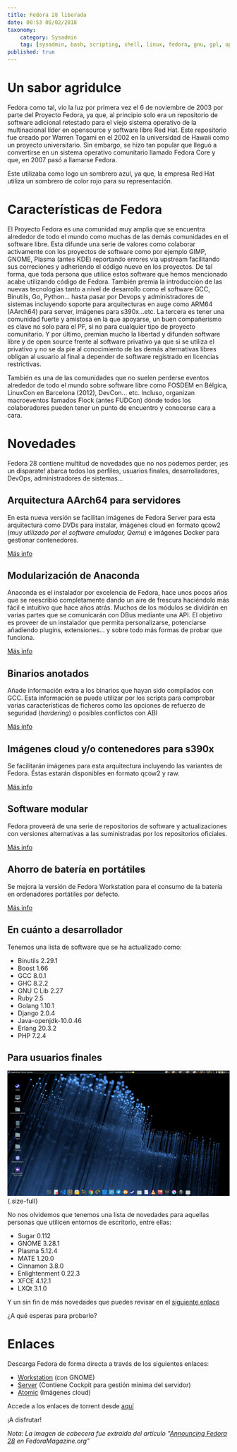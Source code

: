 ```yaml
---
title: Fedora 28 liberada
date: 00:53 05/02/2018
taxonomy: 
	category: Sysadmin
	tag: [sysadmin, bash, scripting, shell, linux, fedora, gnu, gpl, opensource, mit, bsd]
published: true
---
```


# Un sabor agridulce

Fedora como tal, vio la luz por primera vez el 6 de noviembre de 2003 por parte del Proyecto Fedora, ya que, al principio solo era un repositorio de software adicional retestado para el viejo sistema operativo de la multinacional líder en opensource y software libre Red Hat. Este repositorio fue creado por Warren Togami en el 2002 en la universidad de Hawaii como un proyecto universitario. Sin embargo, se hizo tan popular que lleguó a convertirse en un sistema operativo comunitario llamado Fedora Core y que, en 2007 pasó a llamarse Fedora.

Este utilizaba como logo un sombrero azul, ya que, la empresa Red Hat utiliza un sombrero de color rojo para su representación.

# Características de Fedora

El Proyecto Fedora es una comunidad muy amplia que se encuentra alrededor de todo el mundo como muchas de las demás comunidades en el software libre. Esta difunde una serie de valores como colaborar activamente con los proyectos de software como por ejemplo GIMP, GNOME, Plasma (antes KDE) reportando errores via upstream facilitando sus correciones y adheriendo el código nuevo en los proyectos. De tal forma, que toda persona que utilice estos software que hemos mencionado acabe utilizando código de Fedora. También premia la introducción de las nuevas tecnologías tanto a nivel de desarrollo como el software GCC, Binutils, Go, Python... hasta pasar por Devops y administradores de sistemas incluyendo soporte para arquitecturas en auge como ARM64 (AArch64) para server, imágenes para s390x...etc. La tercera es tener una comunidad fuerte y amistosa en la que apoyarse, un buen compañerismo es clave no solo para el PF, si no para cualquier tipo de proyecto comunitario. Y por último, premian mucho la libertad y difunden software libre y de open source frente al software privativo ya que si se utiliza el privativo y no se da pie al conocimiento de las demás alternativas libres obligan al usuario al final a depender de software registrado en licencias restrictivas.

También es una de las comunidades que no suelen perderse eventos alrededor de todo el mundo sobre software libre como FOSDEM en Bélgica, LinuxCon en Barcelona (2012), DevCon... etc. Incluso, organizan macroeventos llamados Flock  (antes FUDCon) dónde todos los colaboradores pueden tener un punto de encuentro y conocerse cara a cara.

# Novedades

Fedora 28 contiene multitud de novedades que no nos podemos perder, ¡es un disparate! abarca todos los perfiles, usuarios finales, desarrolladores, DevOps, administradores de sistemas...

## Arquitectura AArch64 para servidores

En esta nueva versión se facilitan imágenes de Fedora Server para esta arquitectura como DVDs para instalar, imágenes cloud en formato qcow2 (_muy utilizado por el software emulador, Qemu_) e imágenes Docker para gestionar contenedores.

[Más info](https://fedoraproject.org/wiki/Changes/AArch64_Server_Promotion?target=_blank)

## Modularización de Anaconda

Anaconda es el instalador por excelencia de Fedora, hace unos pocos años que se reescribió completamente dando un aire de frescura haciéndolo más fácil e intuitivo que hace años atrás. Muchos de los módulos se dividirán en varias partes que se comunicarán con DBus mediante una API. El objetivo es proveer de un instalador que permita personalizarse, potenciarse añadiendo plugins, extensiones... y sobre todo más formas de probar que funciona.

[Más info](https://fedoraproject.org/wiki/Changes/AnacondaModularization?target=_blank)

## Binarios anotados

Añade información extra a los binarios que hayan sido compilados con GCC. Esta información se puede utilizar por los scripts para comprobar varias características de ficheros como las opciones de refuerzo de seguridad (_hardering_) o posibles conflictos con ABI

[Más info](https://fedoraproject.org/wiki/Changes/Annobin?target=_blank)

## Imágenes cloud y/o contenedores para s390x

Se facilitarán imágenes para esta arquitectura incluyendo las variantes de Fedora. Éstas estarán disponibles en formato qcow2 y raw.

[Más info](https://fedoraproject.org/wiki/Changes/Atomic_Cloud_and_Docker_images_for_s390x?target=_blank)

## Software modular 

Fedora proveerá de una serie de repositorios de software y actualizaciones con versiones alternativas a las suministradas por los repositorios oficiales.

[Más info](https://fedoraproject.org/wiki/Changes/F28AddonModularity?target=_blank)

## Ahorro de batería en portátiles

Se mejora la versión de Fedora Workstation para el consumo de la batería en ordenadores portátiles por defecto.

[Más info](https://fedoraproject.org/wiki/Changes/ImprovedLaptopBatteryLife?target=_blank)

## En cuánto a desarrollador

Tenemos una lista de software que se ha actualizado como:

* Binutils 2.29.1
* Boost 1.66
* GCC 8.0.1
* GHC 8.2.2
* GNU C Lib 2.27
* Ruby 2.5
* Golang 1.10.1
* Django 2.0.4
* Java-openjdk-10.0.46
* Erlang 20.3.2
* PHP 7.2.4

## Para usuarios finales
![Fedora Mate personalizado](fedora-mate.png){.size-full}

No nos olvidemos que tenemos una lista de novedades para aquellas personas que utilicen entornos de escritorio, entre ellas:

* Sugar 0.112
* GNOME 3.28.1
* Plasma 5.12.4
* MATE 1.20.0
* Cinnamon 3.8.0
* Enlightenment 0.22.3
* XFCE 4.12.1
* LXQt 3.1.0

Y un sin fin de más novedades que puedes revisar en el [siguiente enlace](https://fedoraproject.org/wiki/Releases/28/ChangeSet?target=_blank)

¿A qué esperas para probarlo?

# Enlaces

Descarga Fedora de forma directa a través de los siguientes enlaces:

* [Workstation](https://getfedora.org/es/workstation/download?target=_blank) (con GNOME)
* [Server](https://getfedora.org/es/server/download?target=_blank) (Contiene Cockpit para gestión mínima del servidor)
* [Atomic](https://getfedora.org/es/workstation/download?target=_blank) (Imágenes cloud)

Accede a los enlaces de torrent desde [aquí](https://torrent.fedoraproject.org?target=_blank)

¡A disfrutar!

*Nota: La imagen de cabecera fue extraída del artículo "[Announcing Fedora 28](https://fedoramagazine.org/announcing-fedora-28?target=_blank) en FedoraMagazine.org"*